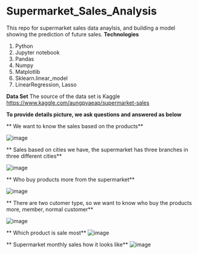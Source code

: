 # Supermarket_Sales_Analysis
This repo for supermarket sales data anaylsis, and building a model showing the prediction of future sales.
**Technologies**
1. Python
2. Jupyter notebook
3. Pandas
4. Numpy
5. Matplotlib
6. Sklearn.linear_model
7. LinearRegression, Lasso

**Data Set**
The source of the data set is Kaggle https://www.kaggle.com/aungpyaeap/supermarket-sales

**To provide details picture, we ask questions and answered as below**

** We want to know the sales based on the products**

![image](https://user-images.githubusercontent.com/73906550/146686334-5b670fd3-07fa-4cc1-aa07-ae226259c12e.png)

** Sales based on cities we have, the supermarket has three branches in three different cities**

![image](https://user-images.githubusercontent.com/73906550/146686393-973dc076-93f9-486a-a48b-da446ac71680.png)

** Who buy products more from the supermarket**

![image](https://user-images.githubusercontent.com/73906550/146686478-5db0b511-08ae-4e08-b7a9-c7293c192b55.png)

** There are two cutomer type, so we want to know who buy the products more, member, normal customer**

![image](https://user-images.githubusercontent.com/73906550/146686571-fcd87fda-02ec-4e73-b9aa-8635b3e6ca75.png)

** Which product is sale most**
 ![image](https://user-images.githubusercontent.com/73906550/146686626-1cff967f-04e5-45c6-9407-475a9f1e4add.png)
 
 ** Supermarket monthly sales how it looks like**
 ![image](https://user-images.githubusercontent.com/73906550/146686680-c5c5ebe2-e5c5-42d8-b068-0776212b37fc.png)



